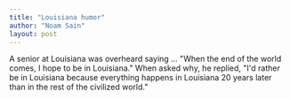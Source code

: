 ```yaml
---
title: "Louisiana humor"
author: "Noam Sain"
layout: post
---
```


A senior at Louisiana was overheard saying … "When the end of the world comes, I hope to be in Louisiana." When asked why, he replied, "I'd rather be in Louisiana because everything happens in Louisiana 20 years later than in the rest of the civilized world."